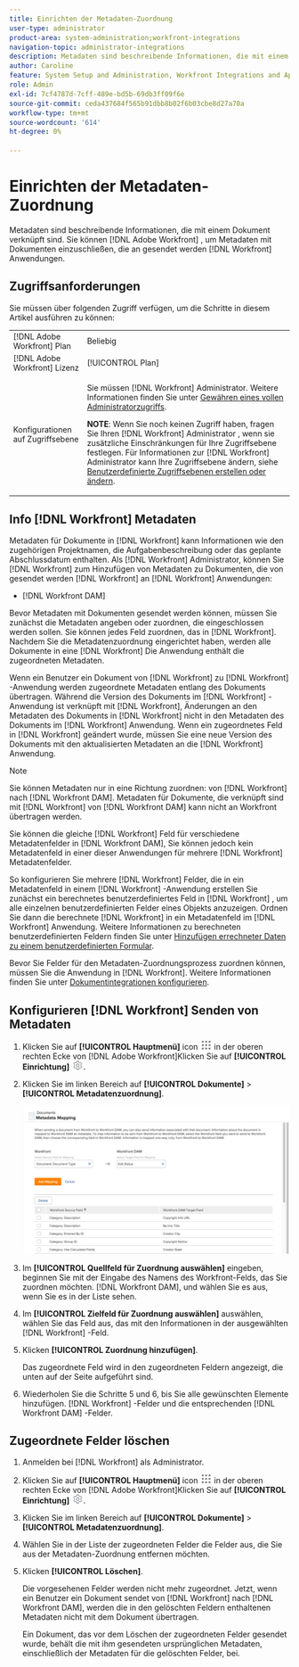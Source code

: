 ```yaml
---
title: Einrichten der Metadaten-Zuordnung
user-type: administrator
product-area: system-administration;workfront-integrations
navigation-topic: administrator-integrations
description: Metadaten sind beschreibende Informationen, die mit einem Dokument verknüpft sind. Sie können [!DNL Adobe Workfront] , um Metadaten mit Dokumenten einzuschließen, die an gesendet werden [!DNL Workfront] Anwendungen.
author: Caroline
feature: System Setup and Administration, Workfront Integrations and Apps
role: Admin
exl-id: 7cf4787d-7cff-489e-bd5b-69db3ff09f6e
source-git-commit: ceda437684f565b91dbb8b02f6b03cbe8d27a70a
workflow-type: tm+mt
source-wordcount: '614'
ht-degree: 0%

---
```


# Einrichten der Metadaten-Zuordnung

Metadaten sind beschreibende Informationen, die mit einem Dokument verknüpft sind. Sie können [!DNL Adobe Workfront] , um Metadaten mit Dokumenten einzuschließen, die an gesendet werden [!DNL Workfront] Anwendungen.

## Zugriffsanforderungen

Sie müssen über folgenden Zugriff verfügen, um die Schritte in diesem Artikel ausführen zu können:

<table style="table-layout:auto"> 
 <col> 
 <col> 
 <tbody> 
  <tr> 
   <td role="rowheader">[!DNL Adobe Workfront] Plan</td> 
   <td>Beliebig</td> 
  </tr> 
  <tr> 
   <td role="rowheader">[!DNL Adobe Workfront] Lizenz</td> 
   <td>[!UICONTROL Plan]</td> 
  </tr> 
  <tr> 
   <td role="rowheader">Konfigurationen auf Zugriffsebene</td> 
   <td> <p>Sie müssen [!DNL Workfront] Administrator. Weitere Informationen finden Sie unter <a href="../../administration-and-setup/add-users/configure-and-grant-access/grant-a-user-full-administrative-access.md" class="MCXref xref">Gewähren eines vollen Administratorzugriffs</a>.</p> <p><b>NOTE</b>: Wenn Sie noch keinen Zugriff haben, fragen Sie Ihren [!DNL Workfront] Administrator , wenn sie zusätzliche Einschränkungen für Ihre Zugriffsebene festlegen. Für Informationen zur [!DNL Workfront] Administrator kann Ihre Zugriffsebene ändern, siehe <a href="../../administration-and-setup/add-users/configure-and-grant-access/create-modify-access-levels.md" class="MCXref xref">Benutzerdefinierte Zugriffsebenen erstellen oder ändern</a>.</p> </td> 
  </tr> 
 </tbody> 
</table>

## Info [!DNL Workfront] Metadaten

Metadaten für Dokumente in [!DNL Workfront] kann Informationen wie den zugehörigen Projektnamen, die Aufgabenbeschreibung oder das geplante Abschlussdatum enthalten. Als [!DNL Workfront] Administrator, können Sie [!DNL Workfront] zum Hinzufügen von Metadaten zu Dokumenten, die von gesendet werden [!DNL Workfront] an [!DNL Workfront] Anwendungen:

* [!DNL Workfront DAM]

Bevor Metadaten mit Dokumenten gesendet werden können, müssen Sie zunächst die Metadaten angeben oder zuordnen, die eingeschlossen werden sollen. Sie können jedes Feld zuordnen, das in [!DNL Workfront]. Nachdem Sie die Metadatenzuordnung eingerichtet haben, werden alle Dokumente in eine [!DNL Workfront] Die Anwendung enthält die zugeordneten Metadaten.

Wenn ein Benutzer ein Dokument von [!DNL Workfront] zu [!DNL Workfront] -Anwendung werden zugeordnete Metadaten entlang des Dokuments übertragen. Während die Version des Dokuments im [!DNL Workfront] -Anwendung ist verknüpft mit [!DNL Workfront], Änderungen an den Metadaten des Dokuments in [!DNL Workfront] nicht in den Metadaten des Dokuments im [!DNL Workfront] Anwendung. Wenn ein zugeordnetes Feld in [!DNL Workfront] geändert wurde, müssen Sie eine neue Version des Dokuments mit den aktualisierten Metadaten an die [!DNL Workfront] Anwendung.

>[!NOTE]
>
>Sie können Metadaten nur in eine Richtung zuordnen: von [!DNL Workfront] nach [!DNL Workfront DAM]. Metadaten für Dokumente, die verknüpft sind mit [!DNL Workfront] von [!DNL Workfront DAM] kann nicht an Workfront übertragen werden.

Sie können die gleiche [!DNL Workfront] Feld für verschiedene Metadatenfelder in [!DNL Workfront DAM], Sie können jedoch kein Metadatenfeld in einer dieser Anwendungen für mehrere [!DNL Workfront] Metadatenfelder.

So konfigurieren Sie mehrere [!DNL Workfront] Felder, die in ein Metadatenfeld in einem [!DNL Workfront] -Anwendung erstellen Sie zunächst ein berechnetes benutzerdefiniertes Feld in [!DNL Workfront] , um alle einzelnen benutzerdefinierten Felder eines Objekts anzuzeigen. Ordnen Sie dann die berechnete [!DNL Workfront] in ein Metadatenfeld im [!DNL Workfront] Anwendung. Weitere Informationen zu berechneten benutzerdefinierten Feldern finden Sie unter [Hinzufügen errechneter Daten zu einem benutzerdefinierten Formular](../../administration-and-setup/customize-workfront/create-manage-custom-forms/add-calculated-data-to-custom-form.md).

Bevor Sie Felder für den Metadaten-Zuordnungsprozess zuordnen können, müssen Sie die Anwendung in [!DNL Workfront]. Weitere Informationen finden Sie unter [Dokumentintegrationen konfigurieren](../../administration-and-setup/configure-integrations/configure-document-integrations.md).

## Konfigurieren [!DNL Workfront] Senden von Metadaten

1. Klicken Sie auf **[!UICONTROL Hauptmenü]** icon ![](assets/main-menu-icon.png) in der oberen rechten Ecke von [!DNL Adobe Workfront]Klicken Sie auf **[!UICONTROL Einrichtung]** ![](assets/gear-icon-settings.png).

1. Klicken Sie im linken Bereich auf **[!UICONTROL Dokumente]** > **[!UICONTROL Metadatenzuordnung]**.

   ![](assets/metadata-mapping.png)

1. Im **[!UICONTROL Quellfeld für Zuordnung auswählen]** eingeben, beginnen Sie mit der Eingabe des Namens des Workfront-Felds, das Sie zuordnen möchten. [!DNL Workfront DAM], und wählen Sie es aus, wenn Sie es in der Liste sehen.
1. Im **[!UICONTROL Zielfeld für Zuordnung auswählen]** auswählen, wählen Sie das Feld aus, das mit den Informationen in der ausgewählten [!DNL Workfront] -Feld.

1. Klicken **[!UICONTROL Zuordnung hinzufügen]**.

   Das zugeordnete Feld wird in den zugeordneten Feldern angezeigt, die unten auf der Seite aufgeführt sind.

1. Wiederholen Sie die Schritte 5 und 6, bis Sie alle gewünschten Elemente hinzufügen. [!DNL Workfront] -Felder und die entsprechenden [!DNL Workfront DAM] -Felder.

## Zugeordnete Felder löschen

1. Anmelden bei [!DNL Workfront] als Administrator.
1. Klicken Sie auf **[!UICONTROL Hauptmenü]** icon ![](assets/main-menu-icon.png) in der oberen rechten Ecke von [!DNL Adobe Workfront]Klicken Sie auf **[!UICONTROL Einrichtung]** ![](assets/gear-icon-settings.png).

1. Klicken Sie im linken Bereich auf **[!UICONTROL Dokumente]** > **[!UICONTROL Metadatenzuordnung]**.

1. Wählen Sie in der Liste der zugeordneten Felder die Felder aus, die Sie aus der Metadaten-Zuordnung entfernen möchten.
1. Klicken **[!UICONTROL Löschen]**.

   Die vorgesehenen Felder werden nicht mehr zugeordnet. Jetzt, wenn ein Benutzer ein Dokument sendet von [!DNL Workfront] nach [!DNL Workfront DAM], werden die in den gelöschten Feldern enthaltenen Metadaten nicht mit dem Dokument übertragen.

   Ein Dokument, das vor dem Löschen der zugeordneten Felder gesendet wurde, behält die mit ihm gesendeten ursprünglichen Metadaten, einschließlich der Metadaten für die gelöschten Felder, bei.

